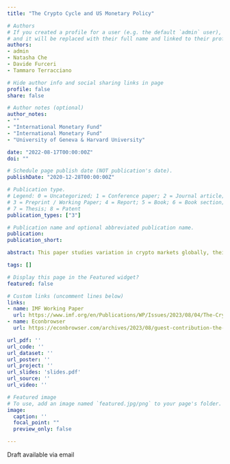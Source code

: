 ```yaml
---
title: "The Crypto Cycle and US Monetary Policy"

# Authors
# If you created a profile for a user (e.g. the default `admin` user), write the username (folder name) here 
# and it will be replaced with their full name and linked to their profile.
authors:
- admin
- Natasha Che
- Davide Furceri
- Tammaro Terracciano

# Hide author info and social sharing links in page
profile: false
share: false

# Author notes (optional)
author_notes:
- ""
- "International Monetary Fund"
- "International Monetary Fund"
- "University of Geneva & Harvard University"

date: "2022-08-17T00:00:00Z"
doi: ""

# Schedule page publish date (NOT publication's date).
publishDate: "2020-12-28T00:00:00Z"

# Publication type.
# Legend: 0 = Uncategorized; 1 = Conference paper; 2 = Journal article;
# 3 = Preprint / Working Paper; 4 = Report; 5 = Book; 6 = Book section;
# 7 = Thesis; 8 = Patent
publication_types: ["3"]

# Publication name and optional abbreviated publication name.
publication: 
publication_short: 

abstract: This paper studies variation in crypto markets globally, their interaction with equity markets, and their response to US monetary policy. We first identify a single “crypto factor” that explains 80% of variation in crypto prices. Second, we show that the increasing correlation between crypto and global equity markets can be explained by the entry of institutional investors into crypto markets. Third, we find that a monetary contraction reduces the crypto factor, and by substantially more than for global equities, possibly due to the increased cost of leverage reducing the risk appetite of the marginal investor. We formalize our findings in a model with heterogeneous agents and time-varying aggregate effective risk aversion.

tags: []

# Display this page in the Featured widget?
featured: false

# Custom links (uncomment lines below)
links:
- name: IMF Working Paper
  url: https://www.imf.org/en/Publications/WP/Issues/2023/08/04/The-Crypto-Cycle-and-US-Monetary-Policy-534834
- name: Econbrowser
  url: https://econbrowser.com/archives/2023/08/guest-contribution-the-crypto-cycle-and-us-monetary-policy#comment-303541

url_pdf: ''
url_code: ''
url_dataset: ''
url_poster: ''
url_project: ''
url_slides: 'slides.pdf'
url_source: ''
url_video: ''

# Featured image
# To use, add an image named `featured.jpg/png` to your page's folder. 
image:
  caption: ''
  focal_point: ""
  preview_only: false

---
```


Draft available via email 
